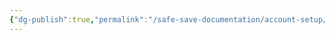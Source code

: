 ```yaml
---
{"dg-publish":true,"permalink":"/safe-save-documentation/account-setup/cool-solutions/manual-build/"}
---
```


